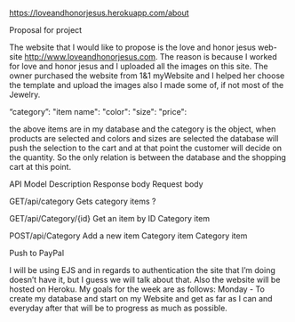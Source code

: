 https://loveandhonorjesus.herokuapp.com/about

Proposal for project

The website that I would like to propose is the love and honor jesus web-site http://www.loveandhonorjesus.com. The reason is because I worked for love and honor jesus and I uploaded all the images on this site. The owner purchased the website from 1&1 myWebsite and I helped her choose the template and upload the images also I made some of, if not most of the Jewelry.

“category”: "item name": "color": "size": "price":

the above items are in my database and the category is the object, when products are selected and colors and sizes are selected the database will push the selection to the cart and at that point the customer will decide on the quantity. So the only relation is between the database and the shopping cart at this point.

API Model Description Response body Request body

GET/api/category Gets category items ?

GET/api/Category/{id} Get an item by ID Category item

POST/api/Category Add a new item Category item Category item

Push to PayPal

I will be using EJS and in regards to authentication the site that I’m doing doesn’t have it, but I guess we will talk about that. Also the website will be hosted on Heroku. My goals for the week are as follows: Monday - To create my database and start on my Website and get as far as I can and everyday after that will be to progress as much as possible.
